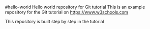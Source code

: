 #hello-world
Hello world repository for Git tutorial
This is an example repository for the Git tutorial on
https://www.w3schools.com

This repository is built step by step in the tutorial
